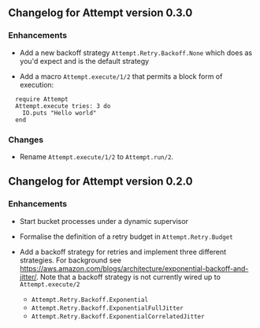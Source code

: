 ## Changelog for Attempt version 0.3.0

### Enhancements

* Add a new backoff strategy `Attempt.Retry.Backoff.None` which does as you'd expect and is the default strategy

* Add a macro `Attempt.execute/1/2` that permits a block form of execution:

```
  require Attempt
  Attempt.execute tries: 3 do
    IO.puts "Hello world"
  end
```

### Changes

* Rename `Attempt.execute/1/2` to `Attempt.run/2`.

## Changelog for Attempt version 0.2.0

### Enhancements

* Start bucket processes under a dynamic supervisor

* Formalise the definition of a retry budget in `Attempt.Retry.Budget`

* Add a backoff strategy for retries and implement three different strategies. For background see https://aws.amazon.com/blogs/architecture/exponential-backoff-and-jitter/.  Note that a backoff strategy is not currently wired up to `Attempt.execute/2`

  * `Attempt.Retry.Backoff.Exponential`
  * `Attempt.Retry.Backoff.ExponentialFullJitter`
  * `Attempt.Retry.Backoff.ExponentialCorrelatedJitter`
